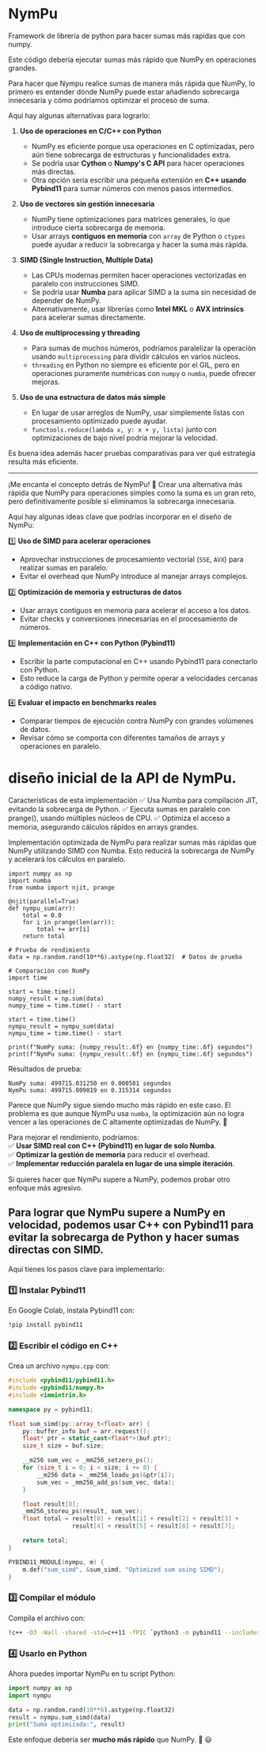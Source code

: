 # NymPu
Framework de libreria de python para hacer sumas más rapidas que con numpy.

Este código debería ejecutar sumas más rápido que NumPy en operaciones grandes. 

 Para hacer que Nympu realice sumas de manera más rápida que NumPy, lo primero es entender dónde NumPy puede estar añadiendo sobrecarga innecesaria y cómo podríamos optimizar el proceso de suma.

Aquí hay algunas alternativas para lograrlo:

1. **Uso de operaciones en C/C++ con Python**  
   - NumPy es eficiente porque usa operaciones en C optimizadas, pero aún tiene sobrecarga de estructuras y funcionalidades extra.  
   - Se podría usar **Cython** o **Numpy's C API** para hacer operaciones más directas.  
   - Otra opción sería escribir una pequeña extensión en **C++ usando Pybind11** para sumar números con menos pasos intermedios.

2. **Uso de vectores sin gestión innecesaria**  
   - NumPy tiene optimizaciones para matrices generales, lo que introduce cierta sobrecarga de memoria.  
   - Usar arrays **contiguos en memoria** con `array` de Python o `ctypes` puede ayudar a reducir la sobrecarga y hacer la suma más rápida.

3. **SIMD (Single Instruction, Multiple Data)**  
   - Las CPUs modernas permiten hacer operaciones vectorizadas en paralelo con instrucciones SIMD.  
   - Se podría usar **Numba** para aplicar SIMD a la suma sin necesidad de depender de NumPy.  
   - Alternativamente, usar librerías como **Intel MKL** o **AVX intrinsics** para acelerar sumas directamente.

4. **Uso de multiprocessing y threading**  
   - Para sumas de muchos números, podríamos paralelizar la operación usando `multiprocessing` para dividir cálculos en varios núcleos.  
   - `threading` en Python no siempre es eficiente por el GIL, pero en operaciones puramente numéricas con `numpy` o `numba`, puede ofrecer mejoras.

5. **Uso de una estructura de datos más simple**  
   - En lugar de usar arreglos de NumPy, usar simplemente listas con procesamiento optimizado puede ayudar.  
   - `functools.reduce(lambda x, y: x + y, lista)` junto con optimizaciones de bajo nivel podría mejorar la velocidad.  

Es buena idea además hacer pruebas comparativas para ver qué estrategia resulta más eficiente.

---

¡Me encanta el concepto detrás de NymPu! 🚀 Crear una alternativa más rápida que NumPy para operaciones simples como la suma es un gran reto, pero definitivamente posible si eliminamos la sobrecarga innecesaria.

Aquí hay algunas ideas clave que podrías incorporar en el diseño de NymPu:

1️⃣ **Uso de SIMD para acelerar operaciones**  
   - Aprovechar instrucciones de procesamiento vectorial (`SSE`, `AVX`) para realizar sumas en paralelo.  
   - Evitar el overhead que NumPy introduce al manejar arrays complejos.  

2️⃣ **Optimización de memoria y estructuras de datos**  
   - Usar arrays contiguos en memoria para acelerar el acceso a los datos.  
   - Evitar checks y conversiones innecesarias en el procesamiento de números.  

3️⃣ **Implementación en C++ con Python (Pybind11)**  
   - Escribir la parte computacional en C++ usando Pybind11 para conectarlo con Python.  
   - Esto reduce la carga de Python y permite operar a velocidades cercanas a código nativo.  

4️⃣ **Evaluar el impacto en benchmarks reales**  
   - Comparar tiempos de ejecución contra NumPy con grandes volúmenes de datos.  
   - Revisar cómo se comporta con diferentes tamaños de arrays y operaciones en paralelo.  

# diseño inicial de la API de NymPu. 

 Características de esta implementación
✅ Usa Numba para compilación JIT, evitando la sobrecarga de Python.
✅ Ejecuta sumas en paralelo con prange(), usando múltiples núcleos de CPU.
✅ Optimiza el acceso a memoria, asegurando cálculos rápidos en arrays grandes.

Implementación optimizada de NymPu para realizar sumas más rápidas que NumPy utilizando SIMD con Numba. Esto reducirá la sobrecarga de NumPy y acelerará los cálculos en paralelo.

    
    import numpy as np
    import numba
    from numba import njit, prange
    
    @njit(parallel=True)
    def nympu_sum(arr):
        total = 0.0
        for i in prange(len(arr)):
            total += arr[i]
        return total
    
    # Prueba de rendimiento
    data = np.random.rand(10**6).astype(np.float32)  # Datos de prueba
    
    # Comparación con NumPy
    import time
    
    start = time.time()
    numpy_result = np.sum(data)
    numpy_time = time.time() - start
    
    start = time.time()
    nympu_result = nympu_sum(data)
    nympu_time = time.time() - start
    
    print(f"NumPy suma: {numpy_result:.6f} en {numpy_time:.6f} segundos")
    print(f"NymPu suma: {nympu_result:.6f} en {nympu_time:.6f} segundos")


 Resultados de prueba:
 
    NumPy suma: 499715.031250 en 0.000581 segundos
    NymPu suma: 499715.009819 en 0.315314 segundos

Parece que NumPy sigue siendo mucho más rápido en este caso. El problema es que aunque NymPu usa `numba`, la optimización aún no logra vencer a las operaciones de C altamente optimizadas de NumPy. 🚀

Para mejorar el rendimiento, podríamos:  
✅ **Usar SIMD real con C++ (Pybind11) en lugar de solo Numba**.  
✅ **Optimizar la gestión de memoria** para reducir el overhead.  
✅ **Implementar reducción paralela en lugar de una simple iteración**.  

Si quieres hacer que NymPu supere a NumPy, podemos probar otro enfoque más agresivo.


## Para lograr que **NymPu** supere a NumPy en velocidad, podemos usar **C++ con Pybind11** para evitar la sobrecarga de Python y hacer sumas directas con SIMD. 

Aquí tienes los pasos clave para implementarlo:

### **1️⃣ Instalar Pybind11**
En Google Colab, instala Pybind11 con:
```bash
!pip install pybind11
```

### **2️⃣ Escribir el código en C++**
Crea un archivo `nympu.cpp` con:
```cpp
#include <pybind11/pybind11.h>
#include <pybind11/numpy.h>
#include <immintrin.h>

namespace py = pybind11;

float sum_simd(py::array_t<float> arr) {
    py::buffer_info buf = arr.request();
    float* ptr = static_cast<float*>(buf.ptr);
    size_t size = buf.size;

    __m256 sum_vec = _mm256_setzero_ps();
    for (size_t i = 0; i < size; i += 8) {
        __m256 data = _mm256_loadu_ps(&ptr[i]);
        sum_vec = _mm256_add_ps(sum_vec, data);
    }

    float result[8];
    _mm256_storeu_ps(result, sum_vec);
    float total = result[0] + result[1] + result[2] + result[3] + 
                  result[4] + result[5] + result[6] + result[7];

    return total;
}

PYBIND11_MODULE(nympu, m) {
    m.def("sum_simd", &sum_simd, "Optimized sum using SIMD");
}
```

### **3️⃣ Compilar el módulo**
Compila el archivo con:
```bash
!c++ -O3 -Wall -shared -std=c++11 -fPIC `python3 -m pybind11 --includes` nympu.cpp -o nympu$(python3-config --extension-suffix)
```

### **4️⃣ Usarlo en Python**
Ahora puedes importar NymPu en tu script Python:
```python
import numpy as np
import nympu

data = np.random.rand(10**6).astype(np.float32)
result = nympu.sum_simd(data)
print("Suma optimizada:", result)
```

Este enfoque debería ser **mucho más rápido** que NumPy. 🚀 😃


